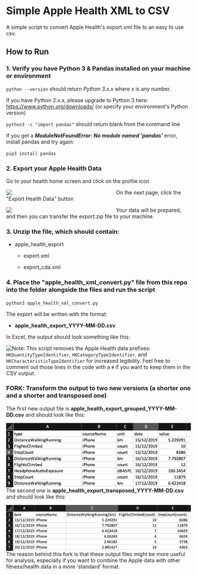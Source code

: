 # Simple Apple Health XML to CSV

A simple script to convert Apple Health's export.xml file to an easy to use csv.



## How to Run 

### 1. Verify you have Python 3 & Pandas installed on your machine or environment

`python --version` should return _Python 3.x.x_ where x is any number. 

If you have Python 2.x.x, please upgrade to Python 3 here: https://www.python.org/downloads/ (or specify your environment's Python version)

`python3 -c "import pandas"` should return blank from the command line

If you get a _**ModuleNotFoundError: No module named 'pandas'**_ error, install pandas and try again:

`pip3 install pandas`


### 2. Export your Apple Health Data

   Go to your health home screen and click on the profile icon

<img style="float: left;" src="img/health_home.jpg" width=300>

On the next page, click the "Export Health Data" button

<img style="float: left;" src="img/export_data_button.jpg" width = 300 >

Your data will be prepared, and then you can transfer the export.zip file to your machine.



### 3. Unzip the file, which should contain:

   * apple_health_export
     * export.xml
     
     * export_cda.xml
     
       

### 4. Place the "apple_health_xml_convert.py" file from this repo into the folder alongside the files and run the script

`python3 apple_health_xml_convert.py`



The export will be written with the format:

* **apple_health_export_YYYY-MM-DD.csv**

  

In Excel, the output should look something like this:

<img style="float: left;" src="img/example_output.jpg">

Note: This script removes the Apple Health data prefixes: `HKQuantityTypeIdentifier`, `HKCategoryTypeIdentifier`, and `HKCharacteristicTypeIdentifier` for increased legibility. Feel free to comment out those lines in the code with a `#` if you want to keep them in the CSV output.

### FORK: Transform the output to two new versions (a shorter one and a shorter and transposed one)

The first new output file is **apple_health_export_grouped_YYYY-MM-DD.csv** and should look like this:

<img style="float: left;" src="img/example_output_2.jpg">

The second one is **apple_health_export_transposed_YYYY-MM-DD.csv** and should look like this:

<img style="float: left;" src="img/example_output_3.jpg">

The reason behind this fork is that these output files might be more useful for analysis, especially if you want to combine the Apple data with other fitness/health data in a more 'standard' format.
